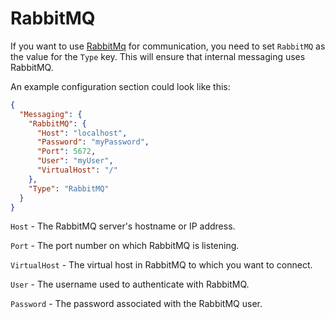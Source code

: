 # RabbitMQ

If you want to use [RabbitMq](https://www.rabbitmq.com/) for communication, you need to set `RabbitMQ` as the value for the `Type` key. This will ensure that internal messaging uses RabbitMQ.


An example configuration section could look like this:

```json
{
  "Messaging": {
    "RabbitMQ": {
      "Host": "localhost",
      "Password": "myPassword",
      "Port": 5672,
      "User": "myUser",
      "VirtualHost": "/"
    },
    "Type": "RabbitMQ"
  }
}
```

`Host` - The RabbitMQ server's hostname or IP address.

`Port` - The port number on which RabbitMQ is listening.

`VirtualHost` - The virtual host in RabbitMQ to which you want to connect.

`User` - The username used to authenticate with RabbitMQ.

`Password` - The password associated with the RabbitMQ user.

